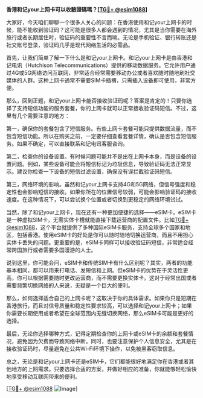 **香港和记your上网卡可以收驗證碼嗎？[[TG💪+ @esim1088](https://t.me/s/esim1088)]**

大家好，今天咱们聊聊一个很多人关心的问题：在香港使用和记your上网卡的时候，能不能收到验证码？这可能是很多人都会遇到的情况，尤其是当你需要在海外旅行或者长期居住时，验证码的重要性不言而喻。无论是手机验证、银行转账还是社交账号登录，验证码几乎是现代网络生活的必需品。

首先，让我们简单了解一下什么是和记your上网卡。和记your上网卡是由香港和记电讯（Hutchison Telecommunications）提供的移动数据服务。它允许用户通过4G或5G网络访问互联网，非常适合经常需要移动办公或者喜欢随时随地刷社交媒体的人群。这种上网卡通常不需要SIM卡插槽，只需插入设备即可使用，非常方便。

那么，回到正题，和记your上网卡能否接收验证码呢？答案是肯定的！只要你选择了支持短信功能的服务套餐，你的上网卡就可以正常接收验证码短信。不过，这里有几个需要注意的地方：

第一，确保你的套餐包含了短信服务。有些上网卡套餐可能只提供数据流量，而不包含短信功能。所以在购买之前，一定要仔细查看套餐详情，确认是否包含短信服务。如果不确定，可以直接联系和记电讯客服咨询。

第二，检查你的设备设置。有时候问题可能并不是出在上网卡本身，而是设备的设置问题。例如，某些设备可能会将短信标记为垃圾信息，导致验证码无法正常显示。建议你检查一下设备的短信过滤设置，确保没有误拦截验证码短信。

第三，网络环境的影响。虽然和记your上网卡支持4G和5G网络，但信号强度和稳定性也会影响短信的接收。如果你所在的位置信号较弱，可能会影响验证码的接收速度。在这种情况下，可以尝试换个位置或者切换到更稳定的网络环境试试。

当然，除了和记your上网卡，现在还有一种更加便捷的选择——eSIM卡。eSIM卡是一种虚拟SIM卡，无需实体卡槽就能直接下载运营商的配置文件。比如[TG💪+ @esim1088](https://t.me/s/esim1088)，这个平台就提供了多种国际eSIM卡服务，支持全球多个国家和地区，包括香港。使用eSIM卡的好处是你可以随时随地切换运营商，而且不用担心实体卡丢失的问题。更重要的是，eSIM卡同样可以接收验证码短信，非常适合经常跨国旅行或者需要多国漫游的人士。

说到这里，你可能会问，eSIM卡和传统SIM卡有什么区别呢？其实，两者的功能基本相同，都可以用来打电话、发短信和上网。但eSIM卡的优势在于灵活性更高，你可以根据需要随时更改运营商，而不需要更换实体卡。这对于经常出国或者需要频繁切换网络的人来说，无疑是一个巨大的便利。

那么，如何选择适合自己的上网卡呢？这取决于你的具体需求。如果你只是短期在香港旅行，而且对信号质量和稳定性要求较高，可以选择和记your上网卡；如果你需要长期使用或者希望在全球范围内无缝切换网络，那么eSIM卡可能是更好的选择。

最后，无论你选择哪种方式，记得定期检查你的上网卡或eSIM卡的余额和套餐情况，避免因为欠费而导致网络中断。同时，也要注意保护个人信息安全，尤其是在接收验证码时，尽量避免在公共Wi-Fi环境下操作，以免被黑客窃取信息。

总之，无论是和记your上网卡还是eSIM卡，它们都能很好地满足你在香港或者其他地方的上网需求。只要选择合适的方案，并做好相应的准备，你就能够轻松愉快地享受移动互联网带来的便利。

[[TG💪+ @esim1088](https://t.me/s/esim1088) ![Image](https://i.postimg.cc/4NQfJmqS/Snipaste-2025-05-13-00-14-12.png)]